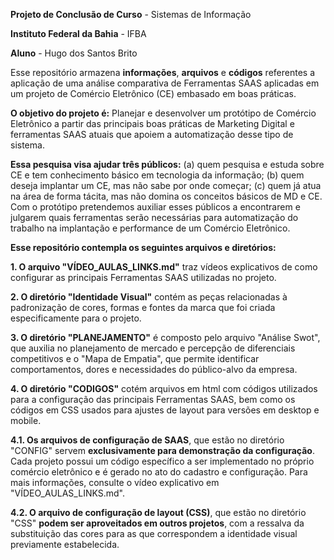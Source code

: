 **Projeto de Conclusão de Curso** - Sistemas de Informação

**Instituto Federal da Bahia** - IFBA

**Aluno** - Hugo dos Santos Brito

Esse repositório armazena **informações**, **arquivos** e **códigos** referentes a aplicação de uma análise comparativa de Ferramentas SAAS aplicadas em um projeto
de Comércio Eletrônico (CE) embasado em boas práticas.

**O objetivo do projeto é:** Planejar e desenvolver um protótipo de Comércio Eletrônico a partir das principais boas práticas de Marketing Digital e ferramentas SAAS atuais que apoiem a automatização desse tipo de sistema. 

**Essa pesquisa visa ajudar três públicos:** (a) quem pesquisa e estuda sobre CE e tem conhecimento básico em tecnologia da informação; (b) quem deseja implantar um CE, mas não sabe por onde começar; (c) quem já atua na área de forma tácita, mas não domina os conceitos básicos de MD e CE. Com o protótipo pretendemos auxiliar esses públicos a encontrarem e julgarem quais ferramentas serão necessárias para automatização do trabalho na implantação e performance de um Comércio Eletrônico.

**Esse repositório contempla os seguintes arquivos e diretórios:**

**1. O arquivo "VÍDEO_AULAS_LINKS.md"** traz vídeos explicativos de como configurar as principais Ferramentas SAAS utilizadas no projeto.

**2. O diretório "Identidade Visual"** contém as peças relacionadas à padronização de cores, formas e fontes da marca que foi criada especificamente para o projeto.

**3. O diretório "PLANEJAMENTO"** é composto pelo arquivo "Análise Swot", que auxilia no planejamento de mercado e percepção de diferenciais competitivos e o "Mapa de Empatia", que permite identificar comportamentos, dores e necessidades do público-alvo da empresa.

**4. O diretório "CODIGOS"** cotém arquivos em html com códigos utilizados para a configuração das principais Ferramentas SAAS, bem como os códigos em CSS usados para ajustes de layout para versões em desktop e mobile.

  **4.1. Os arquivos de configuração de SAAS**, que estão no diretório "CONFIG" servem **exclusivamente para demonstração da configuração**. Cada projeto possui um código específico a ser implementado no próprio comércio eletrônico e é gerado no ato do cadastro e configuração. Para mais informações, consulte o vídeo explicativo em "VÍDEO_AULAS_LINKS.md".

  **4.2. O arquivo de configuração de layout (CSS)**, que estão no diretório "CSS" **podem ser aproveitados em outros projetos**, com a ressalva da substituição das cores para as que correspondem a identidade visual previamente estabelecida.
